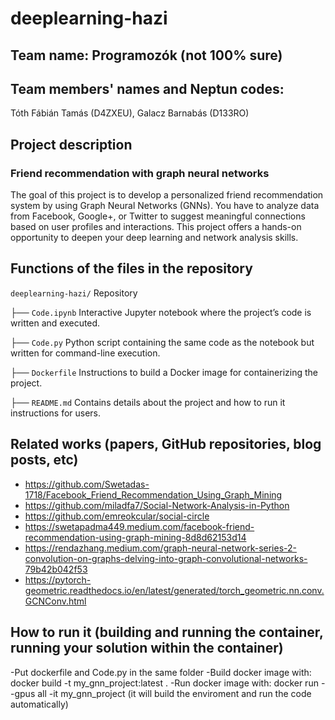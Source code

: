 # deeplearning-hazi
## Team name: Programozók (not 100% sure)

## Team members' names and Neptun codes:
Tóth Fábián Tamás (D4ZXEU), 
Galacz Barnabás (D133RO)
## Project description
### Friend recommendation with graph neural networks
The goal of this project is to develop a personalized friend recommendation system by using Graph Neural Networks (GNNs). You have to analyze data from Facebook, Google+, or Twitter to suggest meaningful connections based on user profiles and interactions. This project offers a hands-on opportunity to deepen your deep learning and network analysis skills. 
## Functions of the files in the repository
`deeplearning-hazi/`     Repository

├── `Code.ipynb`         Interactive Jupyter notebook where the project’s code is written and executed.

├── `Code.py`            Python script containing the same code as the notebook but written for command-line execution.

├── `Dockerfile`         Instructions to build a Docker image for containerizing the project.

├── `README.md`          Contains details about the project and how to run it instructions for users.


## Related works (papers, GitHub repositories, blog posts, etc)
- https://github.com/Swetadas-1718/Facebook_Friend_Recommendation_Using_Graph_Mining
- https://github.com/miladfa7/Social-Network-Analysis-in-Python
- https://github.com/emreokcular/social-circle
- https://swetapadma449.medium.com/facebook-friend-recommendation-using-graph-mining-8d8d62153d14
- https://rendazhang.medium.com/graph-neural-network-series-2-convolution-on-graphs-delving-into-graph-convolutional-networks-79b42b042f53
- https://pytorch-geometric.readthedocs.io/en/latest/generated/torch_geometric.nn.conv.GCNConv.html

## How to run it (building and running the container, running your solution within the container)
-Put dockerfile and Code.py in the same folder
-Build docker image with: docker build -t my_gnn_project:latest .
-Run docker image with: docker run --gpus all -it my_gnn_project
(it will build the enviroment and run the code automatically)
